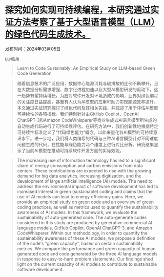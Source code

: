 # [探究如何实现可持续编程，本研究通过实证方法考察了基于大型语言模型（LLM）的绿色代码生成技术。](https://arxiv.org/abs/2403.03344)

发布时间：2024年03月05日

`LLM应用`

> Learn to Code Sustainably: An Empirical Study on LLM-based Green Code Generation

> 随着信息技术的广泛应用，数据中心能源消耗与碳排放的比例不断攀升，且在大数据分析需求增强、数字化进程加速以及大型AI模型研发的驱动下，这一趋势有望持续增长。为应对软件开发对环境造成的影响，业界对绿色编程的关注度日益提高，甚至有人认为AI模型的应用可助力实现能源效率提升。本文通过实证研究探讨了绿色代码及其相关实践，并综述了用于评估AI模型可持续性的各项指标。我们特别针对由GitHub Copilot、OpenAI ChatGPT-3和Amazon CodeWhisperer等商业生成式AI语言模型所生成的自动生成代码进行了可持续性评估。在研究方法中，我们创新性地根据特定可持续性标准定义了“代码绿色能力”概念，以此来量化各AI模型的可持续意识水平。进一步地，我们将人类编写的代码与三种AI语言模型针对不同难度问题生成的代码，在性能与绿色能力两个维度上进行对比分析。研究结果显示了当前AI模型在推动可持续软件开发方面的实际效能。

> The increasing use of information technology has led to a significant share of energy consumption and carbon emissions from data centers. These contributions are expected to rise with the growing demand for big data analytics, increasing digitization, and the development of large artificial intelligence (AI) models. The need to address the environmental impact of software development has led to increased interest in green (sustainable) coding and claims that the use of AI models can lead to energy efficiency gains. Here, we provide an empirical study on green code and an overview of green coding practices, as well as metrics used to quantify the sustainability awareness of AI models. In this framework, we evaluate the sustainability of auto-generated code. The auto-generate codes considered in this study are produced by generative commercial AI language models, GitHub Copilot, OpenAI ChatGPT-3, and Amazon CodeWhisperer. Within our methodology, in order to quantify the sustainability awareness of these AI models, we propose a definition of the code's "green capacity", based on certain sustainability metrics. We compare the performance and green capacity of human-generated code and code generated by the three AI language models in response to easy-to-hard problem statements. Our findings shed light on the current capacity of AI models to contribute to sustainable software development.